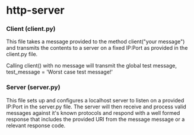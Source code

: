 # http-server

### Client (client.py)

This file takes a message provided to the method client("your message") and transmits 
the contents to a server on a fixed IP:Port as provided in the client.py file.

Calling client() with no message will transmit the global test message, 
test_message = 'Worst case test message!'

### Server (server.py)

This file sets up and configures a localhost server to listen on a provided
IP:Port in the server.py file. The server will then receive and process valid
messages against it's known protocols and respond with a well formed response 
that includes the provided URI from the message message or a relevant
response code.